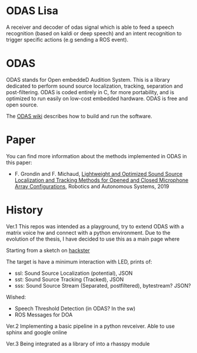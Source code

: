ODAS Lisa
=======
A receiver and decoder of odas signal which is able to feed a speech recognition (based on kaldi or deep speech) and an intent recognition to trigger specific actions (e.g sending a ROS event).


ODAS 
=======

ODAS stands for Open embeddeD Audition System. This is a library dedicated to perform sound source localization, tracking, separation and post-filtering. ODAS is coded entirely in C, for more portability, and is optimized to run easily on low-cost embedded hardware. ODAS is free and open source.

The [ODAS wiki](https://github.com/introlab/odas/wiki) describes how to build and run the software. 

# Paper
You can find more information about the methods implemented in ODAS in this paper: 

* F. Grondin and F. Michaud, [Lightweight and Optimized Sound Source Localization and Tracking Methods for Opened and Closed Microphone Array Configurations](https://arxiv.org/pdf/1812.00115), Robotics and Autonomous Systems, 2019 


History
=======
Ver.1 
This repos was intended as a playground, try to extend ODAS with a matrix voice hw and connect with a python environment. Due to the evolution of the thesis, I have decided to use this as a main page where

Starting from a sketch on [hackster](https://www.hackster.io/matrix-labs/direction-of-arrival-for-matrix-voice-creator-using-odas-b7a15b)

The target is have a minimum interaction with LED, prints of:
* ssl: Sound Source Localization (potential), JSON
* sst: Sound Source Tracking (Tracked), JSON
* sss: Sound Source Stream (Separated, postfiltered), bytestream? JSON?

Wished:
* Speech Threshold Detection (in ODAS? In the sw)
* ROS Messages for DOA

Ver.2
Implementing a basic pipeline in a python revceiver. Able to use sphinx and google online

Ver.3 
Being integrated as a library of into a rhasspy module
